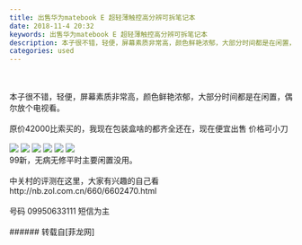 ```yaml
---
title: 出售华为matebook E 超轻薄触控高分辨可拆笔记本
date: 2018-11-4 20:32
keywords: 出售华为matebook E 超轻薄触控高分辨可拆笔记本
description: 本子很不错，轻便，屏幕素质非常高，颜色鲜艳浓郁，大部分时间都是在闲置，偶尔放个电视看。原价42000比索买的，我现在包装盒啥的都齐全还在，现在便宜出售 价格可小刀99新，无病无修平时主要闲置没用。中关村的评测在这里，大家有兴趣的自己看http://nb.zol.com.cn/660/6602470.html号码 09950633111 短信为主
categories: used
---
```

<td class="t_f" id="postmessage_2216762">

<br/>
<br/>
本子很不错，轻便，屏幕素质非常高，颜色鲜艳浓郁，大部分时间都是在闲置，偶尔放个电视看。<br/>
<br/>
原价42000比索买的，我现在包装盒啥的都齐全还在，现在便宜出售 价格可小刀<br/>
<br/>

<img aid="983492" data-cf-modified-9247d97ad15aab197c51bd4d-="" file="data/attachment/forum/201811/04/203349kbzbgy92rgucurpp.jpg.thumb.jpg" id="aimg_983492" inpost="1" onclick="" onmouseover="" src="http://www.flw.ph/data/attachment/forum/201811/04/203349kbzbgy92rgucurpp.jpg" style="cursor:pointer" zoomfile="data/attachment/forum/201811/04/203349kbzbgy92rgucurpp.jpg"/>



<img aid="983488" data-cf-modified-9247d97ad15aab197c51bd4d-="" file="data/attachment/forum/201811/04/203346cyrw33n09cw39c12.jpg.thumb.jpg" id="aimg_983488" inpost="1" onclick="" onmouseover="" src="http://www.flw.ph/data/attachment/forum/201811/04/203346cyrw33n09cw39c12.jpg" style="cursor:pointer" zoomfile="data/attachment/forum/201811/04/203346cyrw33n09cw39c12.jpg"/>



<img aid="983489" data-cf-modified-9247d97ad15aab197c51bd4d-="" file="data/attachment/forum/201811/04/203347c8dam49m0841wwix.jpg.thumb.jpg" id="aimg_983489" inpost="1" onclick="" onmouseover="" src="http://www.flw.ph/data/attachment/forum/201811/04/203347c8dam49m0841wwix.jpg" style="cursor:pointer" zoomfile="data/attachment/forum/201811/04/203347c8dam49m0841wwix.jpg"/>



<img aid="983491" data-cf-modified-9247d97ad15aab197c51bd4d-="" file="data/attachment/forum/201811/04/203349igy3ppgkrqy6vkzy.jpg.thumb.jpg" id="aimg_983491" inpost="1" onclick="" onmouseover="" src="http://www.flw.ph/data/attachment/forum/201811/04/203349igy3ppgkrqy6vkzy.jpg" style="cursor:pointer" zoomfile="data/attachment/forum/201811/04/203349igy3ppgkrqy6vkzy.jpg"/>



<img aid="983493" data-cf-modified-9247d97ad15aab197c51bd4d-="" file="data/attachment/forum/201811/04/203350azzsxsfg366zxr6z.jpg.thumb.jpg" id="aimg_983493" inpost="1" onclick="" onmouseover="" src="http://www.flw.ph/data/attachment/forum/201811/04/203350azzsxsfg366zxr6z.jpg" style="cursor:pointer" zoomfile="data/attachment/forum/201811/04/203350azzsxsfg366zxr6z.jpg"/>



<img aid="983490" data-cf-modified-9247d97ad15aab197c51bd4d-="" file="data/attachment/forum/201811/04/203348tfrpw44z6uokrw4r.jpg.thumb.jpg" id="aimg_983490" inpost="1" onclick="" onmouseover="" src="http://www.flw.ph/data/attachment/forum/201811/04/203348tfrpw44z6uokrw4r.jpg" style="cursor:pointer" zoomfile="data/attachment/forum/201811/04/203348tfrpw44z6uokrw4r.jpg"/>


<br/>
99新，无病无修平时主要闲置没用。<br/>
<br/>
中关村的评测在这里，大家有兴趣的自己看<br/>
http://nb.zol.com.cn/660/6602470.html<br/>
<br/>
号码 09950633111 短信为主<br/>
<br/>
</td>
###### 转载自[菲龙网]